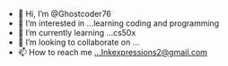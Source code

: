 - 👋 Hi, I’m @Ghostcoder76
- 👀 I’m interested in ...learning coding and programming 
- 🌱 I’m currently learning ...cs50x
- 💞️ I’m looking to collaborate on ...
- 📫 How to reach me ...Inkexpressions2@gmail.com 

<!---
Ghostcoder76/Ghostcoder76 is a ✨ special ✨ repository because its `README.md` (this file) appears on your GitHub profile.
You can click the Preview link to take a look at your changes.
--->
